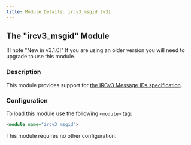 ```yaml
---
title: Module Details: ircv3_msgid (v3)
---
```


## The "ircv3_msgid" Module

!!! note "New in v3.1.0!"
    If you are using an older version you will need to upgrade to use this module.

### Description

This module provides support for [the IRCv3 Message IDs specification](https://ircv3.net/specs/extensions/message-ids.html).

### Configuration

To load this module use the following `<module>` tag:

```xml
<module name="ircv3_msgid">
```

This module requires no other configuration.
